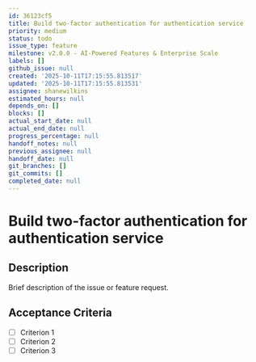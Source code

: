 ```yaml
---
id: 36123cf5
title: Build two-factor authentication for authentication service
priority: medium
status: todo
issue_type: feature
milestone: v2.0.0 - AI-Powered Features & Enterprise Scale
labels: []
github_issue: null
created: '2025-10-11T17:15:55.813517'
updated: '2025-10-11T17:15:55.813531'
assignee: shanewilkins
estimated_hours: null
depends_on: []
blocks: []
actual_start_date: null
actual_end_date: null
progress_percentage: null
handoff_notes: null
previous_assignee: null
handoff_date: null
git_branches: []
git_commits: []
completed_date: null
---
```


# Build two-factor authentication for authentication service

## Description

Brief description of the issue or feature request.

## Acceptance Criteria

- [ ] Criterion 1
- [ ] Criterion 2
- [ ] Criterion 3
